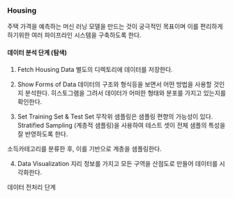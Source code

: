 ### Housing 

주택 가격을 예측하는 머신 러닝 모델을 만드는 것이 궁극적인 목표이며
이를 편리하게 하기위한 여러 파이프라인 시스템을 구축하도록 한다.

#### 데이터 분석 단계 (탐색)

1. Fetch Housing Data
별도의 디렉토리에 데이터를 저장한다.

2. Show Forms of Data
데이터의 구조와 형식등을 보면서 어떤 방법을 사용할 것인지 분석한다.
히스토그램을 그려서 데이터가 어떠한 형태와 분포를 가지고 있는지를 확인한다.

3. Set Training Set & Test Set
무작위 샘플링은 샘플링 편향의 가능성이 있다.
Stratified Sampling (계층적 샘플링)을 사용하여 테스트 셋이 전체 샘플의 특성을 잘 반영하도록 한다.

소득카테고리를 분류한 후, 이를 기반으로 계층을 샘플링한다.

4. Data Visualization
지리 정보를 가지고 모든 구역을 산점도로 만들어 데이터를 시각화한다.

데이터 전처리 단계